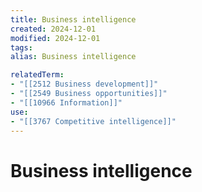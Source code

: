 ```yaml
---
title: Business intelligence
created: 2024-12-01
modified: 2024-12-01
tags: 
alias: Business intelligence

relatedTerm:
- "[[2512 Business development]]"
- "[[2549 Business opportunities]]"
- "[[10966 Information]]"
use:
- "[[3767 Competitive intelligence]]"
---
```

# Business intelligence
